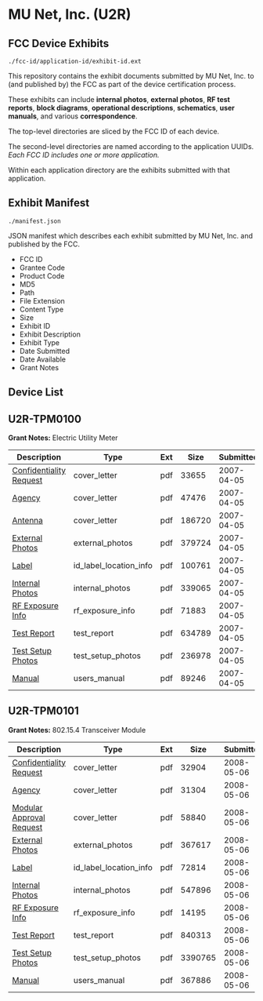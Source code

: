 # MU Net, Inc. (U2R)
## FCC Device Exhibits

```
./fcc-id/application-id/exhibit-id.ext
```

This repository contains the exhibit documents submitted by MU Net, Inc. to (and published by) the FCC as part of the device certification process.

These exhibits can include **internal photos**, **external photos**, **RF test reports**, **block diagrams**, **operational descriptions**, **schematics**, **user manuals**, and various **correspondence**.

The top-level directories are sliced by the FCC ID of each device.

The second-level directories are named according to the application UUIDs. *Each FCC ID includes one or more application.*

Within each application directory are the exhibits submitted with that application. 

## Exhibit Manifest

```
./manifest.json
```

JSON manifest which describes each exhibit submitted by MU Net, Inc. and published by the FCC.

- FCC ID
- Grantee Code
- Product Code
- MD5
- Path
- File Extension
- Content Type
- Size
- Exhibit ID
- Exhibit Description
- Exhibit Type
- Date Submitted
- Date Available
- Grant Notes

## Device List
## U2R-TPM0100
**Grant Notes:** Electric Utility Meter

| Description | Type | Ext | Size | Submitted | Available |
| ----------- | ---- | --- | ---- | --------- | --------- |
| [Confidentiality Request](U2R-TPM0100/10ffe2e9863ac7f900b1d1ffc6ca6cfd/777425.pdf) | cover_letter | pdf | 33655 | 2007-04-05 | 2007-04-05 |
| [Agency](U2R-TPM0100/10ffe2e9863ac7f900b1d1ffc6ca6cfd/777426.pdf) | cover_letter | pdf | 47476 | 2007-04-05 | 2007-04-05 |
| [Antenna](U2R-TPM0100/10ffe2e9863ac7f900b1d1ffc6ca6cfd/777427.pdf) | cover_letter | pdf | 186720 | 2007-04-05 | 2007-04-05 |
| [External Photos](U2R-TPM0100/10ffe2e9863ac7f900b1d1ffc6ca6cfd/777416.pdf) | external_photos | pdf | 379724 | 2007-04-05 | 2007-04-05 |
| [Label](U2R-TPM0100/10ffe2e9863ac7f900b1d1ffc6ca6cfd/777417.pdf) | id_label_location_info | pdf | 100761 | 2007-04-05 | 2007-04-05 |
| [Internal Photos](U2R-TPM0100/10ffe2e9863ac7f900b1d1ffc6ca6cfd/777418.pdf) | internal_photos | pdf | 339065 | 2007-04-05 | 2007-04-05 |
| [RF Exposure Info](U2R-TPM0100/10ffe2e9863ac7f900b1d1ffc6ca6cfd/777424.pdf) | rf_exposure_info | pdf | 71883 | 2007-04-05 | 2007-04-05 |
| [Test Report](U2R-TPM0100/10ffe2e9863ac7f900b1d1ffc6ca6cfd/777421.pdf) | test_report | pdf | 634789 | 2007-04-05 | 2007-04-05 |
| [Test Setup Photos](U2R-TPM0100/10ffe2e9863ac7f900b1d1ffc6ca6cfd/777422.pdf) | test_setup_photos | pdf | 236978 | 2007-04-05 | 2007-04-05 |
| [Manual](U2R-TPM0100/10ffe2e9863ac7f900b1d1ffc6ca6cfd/777423.pdf) | users_manual | pdf | 89246 | 2007-04-05 | 2007-04-05 |
## U2R-TPM0101
**Grant Notes:** 802.15.4 Transceiver Module

| Description | Type | Ext | Size | Submitted | Available |
| ----------- | ---- | --- | ---- | --------- | --------- |
| [Confidentiality Request](U2R-TPM0101/701455047d1fdf800fea004ae1927aa8/937520.pdf) | cover_letter | pdf | 32904 | 2008-05-06 | 2008-05-08 |
| [Agency](U2R-TPM0101/701455047d1fdf800fea004ae1927aa8/937521.pdf) | cover_letter | pdf | 31304 | 2008-05-06 | 2008-05-08 |
| [Modular Approval Request](U2R-TPM0101/701455047d1fdf800fea004ae1927aa8/937522.pdf) | cover_letter | pdf | 58840 | 2008-05-06 | 2008-05-08 |
| [External Photos](U2R-TPM0101/701455047d1fdf800fea004ae1927aa8/937511.pdf) | external_photos | pdf | 367617 | 2008-05-06 | 2008-05-08 |
| [Label](U2R-TPM0101/701455047d1fdf800fea004ae1927aa8/937512.pdf) | id_label_location_info | pdf | 72814 | 2008-05-06 | 2008-05-08 |
| [Internal Photos](U2R-TPM0101/701455047d1fdf800fea004ae1927aa8/937513.pdf) | internal_photos | pdf | 547896 | 2008-05-06 | 2008-05-08 |
| [RF Exposure Info](U2R-TPM0101/701455047d1fdf800fea004ae1927aa8/937519.pdf) | rf_exposure_info | pdf | 14195 | 2008-05-06 | 2008-05-08 |
| [Test Report](U2R-TPM0101/701455047d1fdf800fea004ae1927aa8/937516.pdf) | test_report | pdf | 840313 | 2008-05-06 | 2008-05-08 |
| [Test Setup Photos](U2R-TPM0101/701455047d1fdf800fea004ae1927aa8/937517.pdf) | test_setup_photos | pdf | 3390765 | 2008-05-06 | 2008-05-08 |
| [Manual](U2R-TPM0101/701455047d1fdf800fea004ae1927aa8/937518.pdf) | users_manual | pdf | 367886 | 2008-05-06 | 2008-05-08 |
